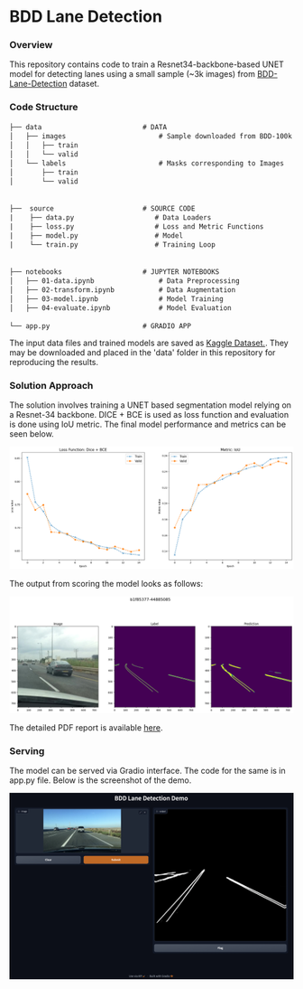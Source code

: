 # BDD Lane Detection

### Overview

This repository contains code to train a Resnet34-backbone-based UNET model for detecting lanes using a small sample (~3k images) from [BDD-Lane-Detection](https://www.bdd100k.com) dataset.

### Code Structure

```
├── data                         # DATA
│   ├── images                       # Sample downloaded from BDD-100k
│   │   ├── train
│   │   └── valid
│   └── labels                       # Masks corresponding to Images 
│       ├── train
│       └── valid


├──  source                      # SOURCE CODE
|    ├── data.py                    # Data Loaders  
|    ├── loss.py                    # Loss and Metric Functions
|    ├── model.py                   # Model
|    └── train.py                   # Training Loop


├── notebooks                    # JUPYTER NOTEBOOKS
│   ├── 01-data.ipynb                # Data Preprocessing
│   ├── 02-transform.ipynb           # Data Augmentation
│   ├── 03-model.ipynb               # Model Training
│   ├── 04-evaluate.ipynb            # Model Evaluation

└── app.py                       # GRADIO APP

```

The input data files and trained models are saved as [Kaggle Dataset.](https://www.kaggle.com/datasets/brightertiger/bdd-lane-detection). They may be downloaded and placed in the 'data' folder in this repository for reproducing the results.

### Solution Approach

The solution involves training a UNET based segmentation model relying on a Resnet-34 backbone. DICE + BCE is used as loss function and evaluation is done using IoU metric. The final model performance and metrics can be seen below. 

![](/docs/performance.png)

The output from scoring the model looks as follows:

![](/docs/output.png)

The detailed PDF report is available [here](report.pdf).

### Serving

The model can be served via Gradio interface. The code for the same is in app.py file. Below is the screenshot of the demo. 

![](/docs/app.png)

